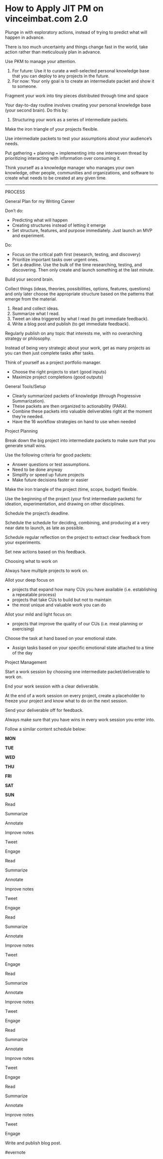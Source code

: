 # How to Apply JIT PM on vinceimbat.com 2.0

Plunge in with exploratory actions, instead of trying to predict what will happen in advance.

There is too much uncertainty and things change fast in the world, take action rather than meticulously plan in advance.

Use PKM to manage your attention.

1. For future: Use it to curate a well-selected personal knowledge base that you can deploy to any projects in the future.
2. For now: Your only goal is to create an intermediate packet and show it to someone.

Fragment your work into tiny pieces distributed through time and space

Your day-to-day routine involves creating your personal knowledge base (your second brain). Do this by:

1. Structuring your work as a series of intermediate packets.

Make the iron triangle of your projects flexible.

Use intermediate packets to test your assumptions about your audience’s needs.

Put gathering + planning + implementing into one interwoven thread by prioritizing interacting with information over consuming it.

Think yourself as a knowledge manager who manages your own knowledge, other people, communities and organizations, and software to create what needs to be created at any given time.

---

PROCESS

General Plan for my Writing Career

Don’t do:

- Predicting what will happen
- Creating structures instead of letting it emerge
- Set structure, features, and purpose immediately. Just launch an MVP and experiment.

Do:

- Focus on the critical path first (research, testing, and discovery)
- Prioritize important tasks over urgent ones.
- Set a deadline. Use the bulk of the time researching, testing, and discovering. Then only create and launch something at the last minute.

Build your second brain.

Collect things (ideas, theories, possibilities, options, features, questions) and only later choose the appropriate structure based on the patterns that emerge from the material.

1. Read and collect ideas.
2. Summarize what I read.
3. Tweet an idea triggered by what I read (to get immediate feedback).
4. Write a blog post and publish (to get immediate feedback).

Regularly publish on any topic that interests me, with no overarching strategy or philosophy.

Instead of being very strategic about your work, get as many projects as you can then just complete tasks after tasks.

Think of yourself as a project portfolio manager.

- Choose the right projects to start (good inputs)
- Maximize project completions (good outputs)

General Tools/Setup

- Clearly summarized packets of knowledge (through Progressive Summarization).
- These packets are then organized to actionability (PARA).
- Combine these packets into valuable deliverables right at the moment they’re needed.
- Have the 16 workflow strategies on hand to use when needed

Project Planning

Break down the big project into intermediate packets to make sure that you generate small wins.

Use the following criteria for good packets:

- Answer questions or test assumptions.
- Need to be done anyway
- Simplify or speed up future projects
- Make future decisions faster or easier

Make the iron triangle of the project (time, scope, budget) flexible.

Use the beginning of the project (your first intermediate packets) for ideation, experimentation, and drawing on other disciplines.

Schedule the project’s deadline.

Schedule the schedule for deciding, combining, and producing at a very near date to launch, as late as possible.

Schedule regular reflection on the project to extract clear feedback from your experiments.

Set new actions based on this feedback.

Choosing what to work on

Always have multiple projects to work on.

Allot your deep focus on

- projects that expand how many CUs you have available (i.e. establishing a repeatable process)
- projects that take CUs to build but not to maintain
- the most unique and valuable work you can do

Allot your mild and light focus on:

- projects that improve the quality of our CUs (i.e. meal planning or exercising)

Choose the task at hand based on your emotional state.

- Assign tasks based on your specific emotional state attached to a time of the day

Project Management

Start a work session by choosing one intermediate packet/deliverable to work on.

End your work session with a clear deliverable.

At the end of a work session on every project, create a placeholder to freeze your project and know what to do on the next session.

Send your deliverable off for feedback.

Always make sure that you have wins in every work session you enter into.

Follow a similar content schedule below:

**MON**

**TUE**

**WED**

**THU**

**FRI**

**SAT**

**SUN**

Read

Summarize

Annotate

Improve notes

Tweet

Engage

Read

Summarize

Annotate

Improve notes

Tweet

Engage

Read

Summarize

Annotate

Improve notes

Tweet

Engage

Read

Summarize

Annotate

Improve notes

Tweet

Engage

Read

Summarize

Annotate

Improve notes

Tweet

Engage

Read

Summarize

Annotate

Improve notes

Tweet

Engage

Write and publish blog post.

\#evernote


